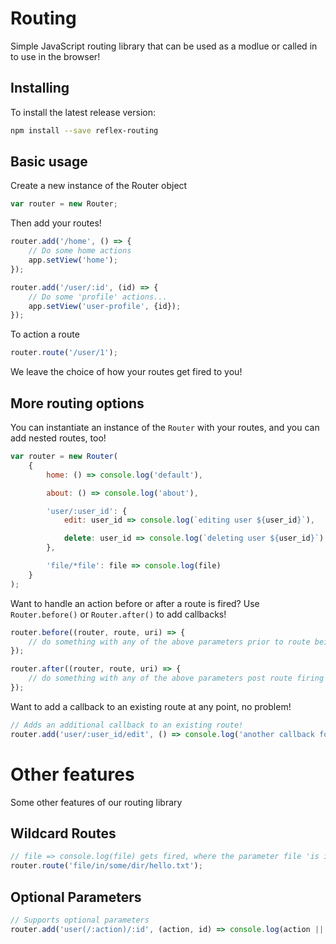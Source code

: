 # Routing

Simple JavaScript routing library that can be used as a modlue or called in to use in the browser!

## Installing

To install the latest release version:

```bash
npm install --save reflex-routing
```

## Basic usage

Create a new instance of the Router object

```javascript
var router = new Router;
```

Then add your routes!

```javascript
router.add('/home', () => {
    // Do some home actions
    app.setView('home');
});

router.add('/user/:id', (id) => {
    // Do some 'profile' actions...
    app.setView('user-profile', {id});
});
```

To action a route

```javascript
router.route('/user/1');
```

We leave the choice of how your routes get fired to you! 

## More routing options

You can instantiate an instance of the `Router` with your routes, and you can add nested routes, too!

```javascript
var router = new Router(
    {
        home: () => console.log('default'),

        about: () => console.log('about'),

        'user/:user_id': {
            edit: user_id => console.log(`editing user ${user_id}`),

            delete: user_id => console.log(`deleting user ${user_id}`)
        },

        'file/*file': file => console.log(file)
    }
);
```

Want to handle an action before or after a route is fired? Use `Router.before()` or `Router.after()` to add callbacks! 

```javascript
router.before((router, route, uri) => {
    // do something with any of the above parameters prior to route being fired
});

router.after((router, route, uri) => {
    // do something with any of the above parameters post route firing
});
```

Want to add a callback to an existing route at any point, no problem!
```javascript
// Adds an additional callback to an existing route!
router.add('user/:user_id/edit', () => console.log('another callback for this route'));
```

# Other features

Some other features of our routing library

## Wildcard Routes
```javascript
// file => console.log(file) gets fired, where the parameter file 'is in/some/dir/hello.txt'
router.route('file/in/some/dir/hello.txt');
```

## Optional Parameters
```javascript
// Supports optional parameters
router.add('user(/:action)/:id', (action, id) => console.log(action || 'view', id));
```
